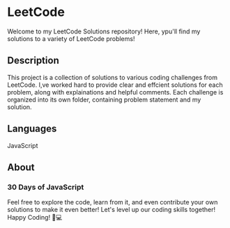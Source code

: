 # LeetCode
Welcome to my LeetCode Solutions repository! Here, ypu'll find my solutions to a variety of LeetCode problems!

## Description
This project is a collection of solutions to various coding challenges from LeetCode. I,ve worked hard to provide clear and effcient solutions for each problem, along with explainations and helpful comments. Each challenge is organized into its own folder, containing problem statement and my solution.

## Languages
JavaScript

## About
### 30 Days of JavaScript


Feel free to explore the code, learn from it, and even contribute your own solutions to make it even better! Let's level up our coding skills together!
Happy Coding! 🚀💻
